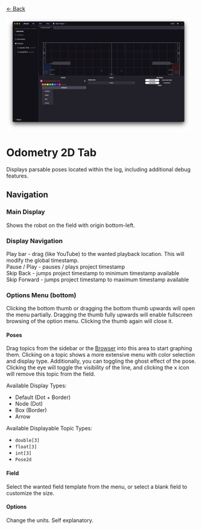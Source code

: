 <a href="../MAIN.md" class="back">← Back</a>

<img src="./odometry2d.png" height="300px">

# Odometry 2D Tab

Displays parsable poses located within the log, including additional debug features.

## Navigation

### Main Display
Shows the robot on the field with origin bottom-left.

### Display Navigation
Play bar - drag (like YouTube) to the wanted playback location. This will modify the global timestamp.  
Pause / Play - pauses / plays project timestamp  
Skip Back - jumps project timestamp to minimum timestamp available  
Skip Forward - jumps project timestamp to maximum timestamp available  

### Options Menu (bottom)

Clicking the bottom thumb or dragging the bottom thumb upwards will open the menu partially. Dragging the thumb fully upwards will enable fullscreen browsing of the option menu. Clicking the thumb again will close it.

#### Poses
Drag topics from the sidebar or the [Browser](../tabs/BROWSER.md) into this area to start graphing them. Clicking on a topic shows a more extensive menu with color selection and display type. Additionally, you can toggling the ghost effect of the pose. Clicking the eye will toggle the visibility of the line, and clicking the <kbd>x</kbd> icon will remove this topic from the field.  

Available Display Types:
- Default (Dot + Border)
- Node (Dot)
- Box (Border)
- Arrow

Available Displayable Topic Types:
- `double[3]`
- `float[3]`
- `int[3]`
- `Pose2d`

#### Field
Select the wanted field template from the menu, or select a blank field to customize the size.

#### Options
Change the units. Self explanatory.
